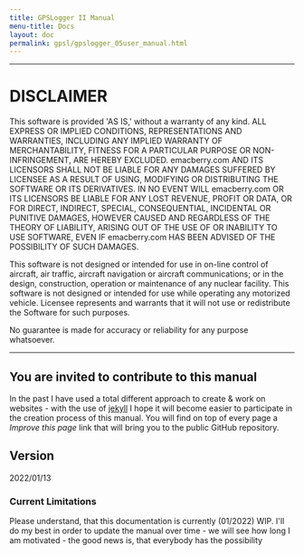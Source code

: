 ```yaml
---
title: GPSLogger II Manual
menu-title: Docs
layout: doc
permalink: gpsl/gpslogger_05user_manual.html
---
```


---
# DISCLAIMER
This software is provided \'AS IS,\' without a warranty of any kind. ALL EXPRESS OR IMPLIED CONDITIONS, REPRESENTATIONS
AND WARRANTIES, INCLUDING ANY IMPLIED WARRANTY OF MERCHANTABILITY, FITNESS FOR A PARTICULAR PURPOSE OR NON-INFRINGEMENT,
ARE HEREBY EXCLUDED. emacberry.com AND ITS LICENSORS SHALL NOT BE LIABLE FOR ANY DAMAGES SUFFERED BY LICENSEE AS A
RESULT OF USING, MODIFYING OR DISTRIBUTING THE SOFTWARE OR ITS DERIVATIVES. IN NO EVENT WILL emacberry.com OR ITS
LICENSORS BE LIABLE FOR ANY LOST REVENUE, PROFIT OR DATA, OR FOR DIRECT, INDIRECT, SPECIAL, CONSEQUENTIAL, INCIDENTAL OR
PUNITIVE DAMAGES, HOWEVER CAUSED AND REGARDLESS OF THE THEORY OF LIABILITY, ARISING OUT OF THE USE OF OR INABILITY TO 
USE SOFTWARE, EVEN IF emacberry.com HAS BEEN ADVISED OF THE POSSIBILITY OF SUCH DAMAGES.

This software is not designed or intended for use in on-line control of aircraft, air traffic, aircraft navigation or 
aircraft communications; or in the design, construction, operation or maintenance of any nuclear facility. This software
is not designed or intended for use while operating any motorized vehicle. Licensee represents and warrants that it will
not use or redistribute the Software for such purposes.

No guarantee is made for accuracy or reliability for any purpose whatsoever.

---
## You are invited to contribute to this manual
In the past I have used a total different approach to create & work on websites - with the use of
[jekyll](https://github.com/jekyll/jekyll) I hope it will become easier to participate in the creation process of this
manual. You will find on top of every page a _<i class="fa fa-pencil"></i> Improve this page_ link that will bring you
to the public GitHub repository.

## Version
2022/01/13

### Current Limitations
Please understand, that this documentation is currently (01/2022) WIP. I'll do my best in order to update the manual 
over time - we will see how long I am motivated - the good news is, that everybody has the possibility